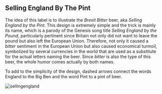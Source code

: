 ## Selling England By The Pint

The idea of this label is to illustrate the _Brexit Bitter_ beer, aka _Selling England by the Pint_. This design is extremely simple and 
the trick is mainly its name, which is a parody of the Genesis song title _Selling England by the Pound_, particularly pertinent 
since Britain not only did not want to leave the pound but also left the European Union. Therefore, not only it caused a _bitter_
sentiment in the European Union but also caused economical turmoil, symbolized by several currencies in the world that are used as a
substitute for the actual letters naming the beer. Since _bitter_ is also the type of this beer, the whole humor comes actually by both 
names.

To add to the simplicity of the design, dashed arrows connect the words England to the Big Ben and the word Pint to a pint of beer.

![sellingengland](https://user-images.githubusercontent.com/80269251/111000304-ca9eec80-834f-11eb-80fd-72c49881282f.png)

